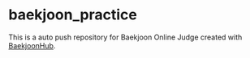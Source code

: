 # baekjoon_practice
This is a auto push repository for Baekjoon Online Judge created with [BaekjoonHub](https://github.com/BaekjoonHub/BaekjoonHub).
